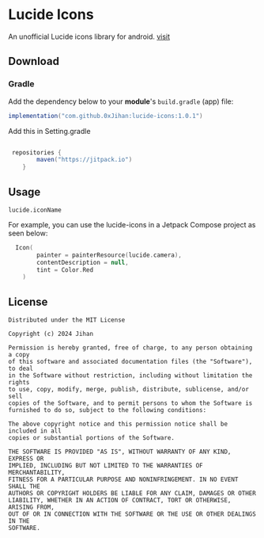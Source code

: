 # Lucide Icons
An unofficial Lucide icons library for android. [visit](https://lucide.dev/icons/)

## Download

### Gradle

Add the dependency below to your **module**'s `build.gradle` (app) file:
```gradle
implementation("com.github.0xJihan:lucide-icons:1.0.1")
```

Add this in Setting.gradle
```gradle

 repositories {
        maven("https://jitpack.io")
    }
```


## Usage
`lucide.iconName`

For example, you can use the lucide-icons in a Jetpack Compose project as seen below:

```kotlin
  Icon(
        painter = painterResource(lucide.camera),
        contentDescription = null, 
        tint = Color.Red
    )
```

## License

```
Distributed under the MIT License

Copyright (c) 2024 Jihan

Permission is hereby granted, free of charge, to any person obtaining a copy
of this software and associated documentation files (the "Software"), to deal
in the Software without restriction, including without limitation the rights
to use, copy, modify, merge, publish, distribute, sublicense, and/or sell
copies of the Software, and to permit persons to whom the Software is
furnished to do so, subject to the following conditions:

The above copyright notice and this permission notice shall be included in all
copies or substantial portions of the Software.

THE SOFTWARE IS PROVIDED "AS IS", WITHOUT WARRANTY OF ANY KIND, EXPRESS OR
IMPLIED, INCLUDING BUT NOT LIMITED TO THE WARRANTIES OF MERCHANTABILITY,
FITNESS FOR A PARTICULAR PURPOSE AND NONINFRINGEMENT. IN NO EVENT SHALL THE
AUTHORS OR COPYRIGHT HOLDERS BE LIABLE FOR ANY CLAIM, DAMAGES OR OTHER
LIABILITY, WHETHER IN AN ACTION OF CONTRACT, TORT OR OTHERWISE, ARISING FROM,
OUT OF OR IN CONNECTION WITH THE SOFTWARE OR THE USE OR OTHER DEALINGS IN THE
SOFTWARE.
```
